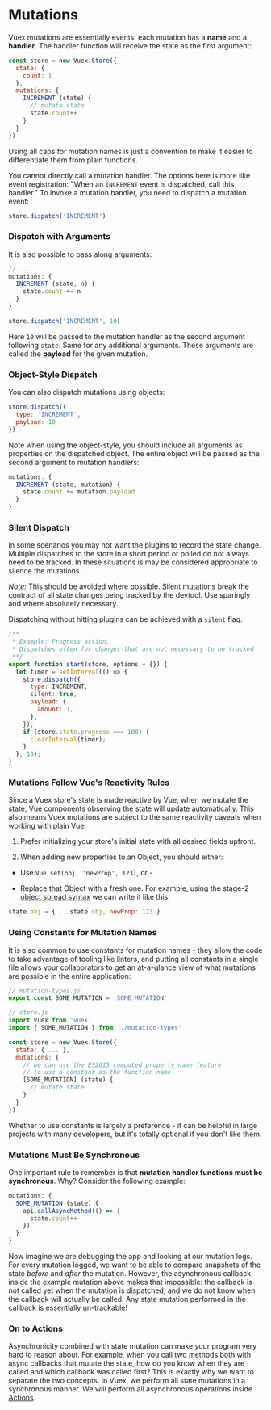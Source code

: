 # Mutations

Vuex mutations are essentially events: each mutation has a **name** and a **handler**. The handler function will receive the state as the first argument:

``` js
const store = new Vuex.Store({
  state: {
    count: 1
  },
  mutations: {
    INCREMENT (state) {
      // mutate state
      state.count++
    }
  }
})
```

Using all caps for mutation names is just a convention to make it easier to differentiate them from plain functions.

You cannot directly call a mutation handler. The options here is more like event registration: "When an `INCREMENT` event is dispatched, call this handler." To invoke a mutation handler, you need to dispatch a mutation event:

``` js
store.dispatch('INCREMENT')
```

### Dispatch with Arguments

It is also possible to pass along arguments:

``` js
// ...
mutations: {
  INCREMENT (state, n) {
    state.count += n
  }
}
```
``` js
store.dispatch('INCREMENT', 10)
```

Here `10` will be passed to the mutation handler as the second argument following `state`. Same for any additional arguments. These arguments are called the **payload** for the given mutation.

### Object-Style Dispatch

You can also dispatch mutations using objects:

``` js
store.dispatch({
  type: 'INCREMENT',
  payload: 10
})
```

Note when using the object-style, you should include all arguments as properties on the dispatched object. The entire object will be passed as the second argument to mutation handlers:

``` js
mutations: {
  INCREMENT (state, mutation) {
    state.count += mutation.payload
  }
}
```

### Silent Dispatch

In some scenarios you may not want the plugins to record the state change. Multiple dispatches to the store in a short period or polled do not always need to be tracked. In these situations is may be considered appropriate to silence the mutations.

*Note:* This should be avoided where possible. Silent mutations break the contract of all state changes being tracked by the devtool. Use sparingly and where absolutely necessary.

Dispatching without hitting plugins can be achieved with a `silent` flag.

``` js
/**
 * Example: Progress action.
 * Dispatches often for changes that are not necessary to be tracked
 **/
export function start(store, options = {}) {
  let timer = setInterval(() => {
    store.dispatch({
      type: INCREMENT,
      silent: true,
      payload: {
        amount: 1,
      },
    });
    if (store.state.progress === 100) {
      clearInterval(timer);
    }
  }, 10);
}
```

### Mutations Follow Vue's Reactivity Rules

Since a Vuex store's state is made reactive by Vue, when we mutate the state, Vue components observing the state will update automatically. This also means Vuex mutations are subject to the same reactivity caveats when working with plain Vue:

1. Prefer initializing your store's initial state with all desired fields upfront.

2. When adding new properties to an Object, you should either:

  - Use `Vue.set(obj, 'newProp', 123)`, or -

  - Replace that Object with a fresh one. For example, using the stage-2 [object spread syntax](https://github.com/sebmarkbage/ecmascript-rest-spread) we can write it like this:

  ``` js
  state.obj = { ...state.obj, newProp: 123 }
  ```

### Using Constants for Mutation Names

It is also common to use constants for mutation names - they allow the code to take advantage of tooling like linters, and putting all constants in a single file allows your collaborators to get an at-a-glance view of what mutations are possible in the entire application:

``` js
// mutation-types.js
export const SOME_MUTATION = 'SOME_MUTATION'
```

``` js
// store.js
import Vuex from 'vuex'
import { SOME_MUTATION } from './mutation-types'

const store = new Vuex.Store({
  state: { ... },
  mutations: {
    // we can use the ES2015 computed property name feature
    // to use a constant as the function name
    [SOME_MUTATION] (state) {
      // mutate state
    }
  }
})
```

Whether to use constants is largely a preference - it can be helpful in large projects with many developers, but it's totally optional if you don't like them.

### Mutations Must Be Synchronous

One important rule to remember is that **mutation handler functions must be synchronous**. Why? Consider the following example:

``` js
mutations: {
  SOME_MUTATION (state) {
    api.callAsyncMethod(() => {
      state.count++
    })
  }
}
```

Now imagine we are debugging the app and looking at our mutation logs. For every mutation logged, we want to be able to compare snapshots of the state *before* and *after* the mutation. However, the asynchronous callback inside the example mutation above makes that impossible: the callback is not called yet when the mutation is dispatched, and we do not know when the callback will actually be called. Any state mutation performed in the callback is essentially un-trackable!

### On to Actions

Asynchronicity combined with state mutation can make your program very hard to reason about. For example, when you call two methods both with async callbacks that mutate the state, how do you know when they are called and which callback was called first? This is exactly why we want to separate the two concepts. In Vuex, we perform all state mutations in a synchronous manner. We will perform all asynchronous operations inside [Actions](actions.md).
